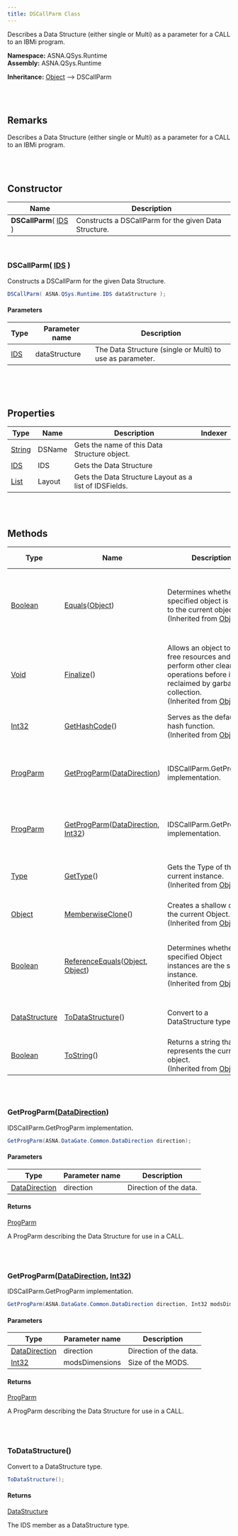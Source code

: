 ```yaml
---
title: DSCallParm Class
---
```


Describes a Data Structure (either single or Multi) as a parameter for a CALL to an IBMi program.

**Namespace:** ASNA.QSys.Runtime <br/>
**Assembly:** ASNA.QSys.Runtime

**Inheritance:** [Object](https://docs.microsoft.com/en-us/dotnet/api/system.object) --> DSCallParm

<br>
<br>

## Remarks

Describes a Data Structure (either single or Multi) as a parameter for a CALL to an IBMi program.

[//]: # ($$TODO: Complete the Remarks section.)

<br>
<br>

## Constructor

| Name |  Description 
| --- | --- 
| **DSCallParm**( [IDS](/reference/asna-qsys-runtime/classes/ids.html) ) | Constructs a DSCallParm for the given Data Structure.

<br>

### DSCallParm( [IDS](/reference/asna-qsys-runtime/classes/ids.html) )

Constructs a DSCallParm for the given Data Structure.

```cs
DSCallParm( ASNA.QSys.Runtime.IDS dataStructure );
```

#### Parameters

| Type | Parameter name | Description
| --- | --- | ---
| [IDS](/reference/asna-qsys-runtime/classes/ids.html) | dataStructure | The Data Structure (single or Multi) to use as parameter. 

<br>


<br>
<br>

## Properties

| Type | Name | Description | Indexer
| --- | --- | --- | --- 
| [String](https://docs.microsoft.com/en-us/dotnet/api/system.string) | DSName | Gets the name of this Data Structure object. | 
| [IDS](/reference/asna-qsys-runtime/classes/ids.html) | IDS | Gets the Data Structure | 
| [List](https://docs.microsoft.com/en-us/dotnet/api/system.collections.generic.list-1) | Layout | Gets the Data Structure Layout as a list of IDSFields. | 

<br>
<br>

## Methods

| Type | Name | Description | Return Description 
| --- | --- | --- | --- 
| [Boolean](https://docs.microsoft.com/en-us/dotnet/api/system.boolean) | [Equals](https://docs.microsoft.com/en-us/dotnet/api/system.object.equals)([Object](https://docs.microsoft.com/en-us/dotnet/api/system.object)) | Determines whether the specified object is equal to the current object.<br>(Inherited from [Object](https://docs.microsoft.com/en-us/dotnet/api/system.object)) | true if the specified object is equal to the current object; otherwise, false.
| [Void](https://docs.microsoft.com/en-us/dotnet/api/system.void) | [Finalize](https://docs.microsoft.com/en-us/dotnet/api/system.object.finalize)() | Allows an object to try to free resources and perform other cleanup operations before it is reclaimed by garbage collection.<br>(Inherited from [Object](https://docs.microsoft.com/en-us/dotnet/api/system.object)) | 
| [Int32](https://docs.microsoft.com/en-us/dotnet/api/system.int32) | [GetHashCode](https://docs.microsoft.com/en-us/dotnet/api/system.object.gethashcode)() | Serves as the default hash function.<br>(Inherited from [Object](https://docs.microsoft.com/en-us/dotnet/api/system.object)) | A hash code for the current object.
| [ProgParm]($$TODO-ASNA.DataGate.DataLink.ProgParm.html) | [GetProgParm](#getprogparmdatadirection)([DataDirection]($$TODO-ASNA.DataGate.Common.DataDirection.html)) | IDSCallParm.GetProgParm implementation. | A ProgParm describing the Data Structure for use in a CALL.
| [ProgParm]($$TODO-ASNA.DataGate.DataLink.ProgParm.html) | [GetProgParm](#getprogparmdatadirection-int32)([DataDirection]($$TODO-ASNA.DataGate.Common.DataDirection.html), [Int32](https://docs.microsoft.com/en-us/dotnet/api/system.int32)) | IDSCallParm.GetProgParm implementation. | A ProgParm describing the Data Structure for use in a CALL.
| [Type](https://docs.microsoft.com/en-us/dotnet/api/system.type) | [GetType](https://docs.microsoft.com/en-us/dotnet/api/system.object.gettype)() | Gets the Type of the current instance.<br>(Inherited from [Object](https://docs.microsoft.com/en-us/dotnet/api/system.object)) | The exact runtime type of the current instance.
| [Object](https://docs.microsoft.com/en-us/dotnet/api/system.object) | [MemberwiseClone](https://docs.microsoft.com/en-us/dotnet/api/system.object.memberwiseclone)() | Creates a shallow copy of the current Object.<br>(Inherited from [Object](https://docs.microsoft.com/en-us/dotnet/api/system.object)) | A shallow copy of the current Object.
| [Boolean](https://docs.microsoft.com/en-us/dotnet/api/system.boolean) | [ReferenceEquals](https://docs.microsoft.com/en-us/dotnet/api/system.object.referenceequals)([Object](https://docs.microsoft.com/en-us/dotnet/api/system.object), [Object](https://docs.microsoft.com/en-us/dotnet/api/system.object)) | Determines whether the specified Object instances are the same instance.<br>(Inherited from [Object](https://docs.microsoft.com/en-us/dotnet/api/system.object)) | true if objA is the same instance as objB or if both are null; otherwise, false.
| [DataStructure](/reference/asna-qsys-runtime/classes/data-structure.html) | [ToDataStructure](#todatastructure)() | Convert to a DataStructure type. | The IDS member as a DataStructure type.
| [Boolean](https://docs.microsoft.com/en-us/dotnet/api/system.boolean) | [ToString](https://docs.microsoft.com/en-us/dotnet/api/system.object.tostring)() | Returns a string that represents the current object.<br>(Inherited from [Object](https://docs.microsoft.com/en-us/dotnet/api/system.object)) | A string that represents the current object.

<br>
<br>

### GetProgParm([DataDirection]($$TODO-ASNA.DataGate.Common.DataDirection.html))

IDSCallParm.GetProgParm implementation.

```cs
GetProgParm(ASNA.DataGate.Common.DataDirection direction);
```

#### Parameters

| Type | Parameter name | Description
| --- | --- | ---
| [DataDirection]($$TODO-ASNA.DataGate.Common.DataDirection.html) | direction | Direction of the data. 

#### Returns

[ProgParm]($$TODO-ASNA.DataGate.DataLink.ProgParm.html)

A ProgParm describing the Data Structure for use in a CALL.


<br>
<br>

### GetProgParm([DataDirection]($$TODO-ASNA.DataGate.Common.DataDirection.html), [Int32](https://docs.microsoft.com/en-us/dotnet/api/system.int32))

IDSCallParm.GetProgParm implementation.

```cs
GetProgParm(ASNA.DataGate.Common.DataDirection direction, Int32 modsDimensions);
```

#### Parameters

| Type | Parameter name | Description
| --- | --- | ---
| [DataDirection]($$TODO-ASNA.DataGate.Common.DataDirection.html) | direction | Direction of the data. 
| [Int32](https://docs.microsoft.com/en-us/dotnet/api/system.int32) | modsDimensions | Size of the MODS. 

#### Returns

[ProgParm]($$TODO-ASNA.DataGate.DataLink.ProgParm.html)

A ProgParm describing the Data Structure for use in a CALL.


<br>
<br>

### ToDataStructure()

Convert to a DataStructure type.

```cs
ToDataStructure();
```

#### Returns

[DataStructure](/reference/asna-qsys-runtime/classes/data-structure.html)

The IDS member as a DataStructure type.


<br>
<br>

